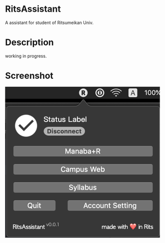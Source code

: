 # RitsAssistant
A assistant for student of Ritsumeikan Univ.

# Description
working in progress.

# Screenshot
![RitsAssistant](example.png)

